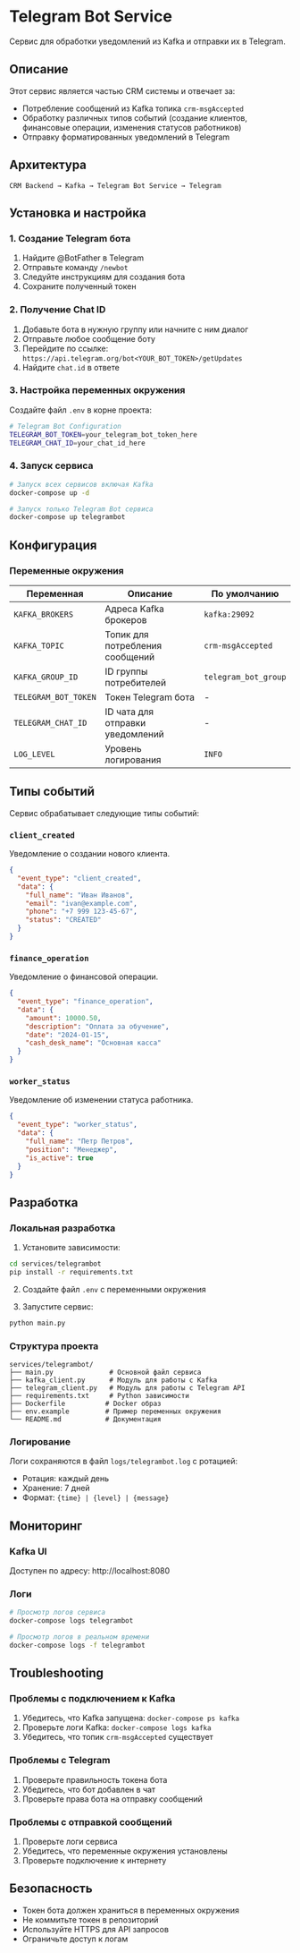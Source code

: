 # Telegram Bot Service

Сервис для обработки уведомлений из Kafka и отправки их в Telegram.

## Описание

Этот сервис является частью CRM системы и отвечает за:
- Потребление сообщений из Kafka топика `crm-msgAccepted`
- Обработку различных типов событий (создание клиентов, финансовые операции, изменения статусов работников)
- Отправку форматированных уведомлений в Telegram

## Архитектура

```
CRM Backend → Kafka → Telegram Bot Service → Telegram
```

## Установка и настройка

### 1. Создание Telegram бота

1. Найдите @BotFather в Telegram
2. Отправьте команду `/newbot`
3. Следуйте инструкциям для создания бота
4. Сохраните полученный токен

### 2. Получение Chat ID

1. Добавьте бота в нужную группу или начните с ним диалог
2. Отправьте любое сообщение боту
3. Перейдите по ссылке: `https://api.telegram.org/bot<YOUR_BOT_TOKEN>/getUpdates`
4. Найдите `chat.id` в ответе

### 3. Настройка переменных окружения

Создайте файл `.env` в корне проекта:

```bash
# Telegram Bot Configuration
TELEGRAM_BOT_TOKEN=your_telegram_bot_token_here
TELEGRAM_CHAT_ID=your_chat_id_here
```

### 4. Запуск сервиса

```bash
# Запуск всех сервисов включая Kafka
docker-compose up -d

# Запуск только Telegram Bot сервиса
docker-compose up telegrambot
```

## Конфигурация

### Переменные окружения

| Переменная | Описание | По умолчанию |
|------------|----------|--------------|
| `KAFKA_BROKERS` | Адреса Kafka брокеров | `kafka:29092` |
| `KAFKA_TOPIC` | Топик для потребления сообщений | `crm-msgAccepted` |
| `KAFKA_GROUP_ID` | ID группы потребителей | `telegram_bot_group` |
| `TELEGRAM_BOT_TOKEN` | Токен Telegram бота | - |
| `TELEGRAM_CHAT_ID` | ID чата для отправки уведомлений | - |
| `LOG_LEVEL` | Уровень логирования | `INFO` |

## Типы событий

Сервис обрабатывает следующие типы событий:

### `client_created`
Уведомление о создании нового клиента.

```json
{
  "event_type": "client_created",
  "data": {
    "full_name": "Иван Иванов",
    "email": "ivan@example.com",
    "phone": "+7 999 123-45-67",
    "status": "CREATED"
  }
}
```

### `finance_operation`
Уведомление о финансовой операции.

```json
{
  "event_type": "finance_operation",
  "data": {
    "amount": 10000.50,
    "description": "Оплата за обучение",
    "date": "2024-01-15",
    "cash_desk_name": "Основная касса"
  }
}
```

### `worker_status`
Уведомление об изменении статуса работника.

```json
{
  "event_type": "worker_status",
  "data": {
    "full_name": "Петр Петров",
    "position": "Менеджер",
    "is_active": true
  }
}
```

## Разработка

### Локальная разработка

1. Установите зависимости:
```bash
cd services/telegrambot
pip install -r requirements.txt
```

2. Создайте файл `.env` с переменными окружения

3. Запустите сервис:
```bash
python main.py
```

### Структура проекта

```
services/telegrambot/
├── main.py              # Основной файл сервиса
├── kafka_client.py      # Модуль для работы с Kafka
├── telegram_client.py   # Модуль для работы с Telegram API
├── requirements.txt     # Python зависимости
├── Dockerfile          # Docker образ
├── env.example         # Пример переменных окружения
└── README.md           # Документация
```

### Логирование

Логи сохраняются в файл `logs/telegrambot.log` с ротацией:
- Ротация: каждый день
- Хранение: 7 дней
- Формат: `{time} | {level} | {message}`

## Мониторинг

### Kafka UI
Доступен по адресу: http://localhost:8080

### Логи
```bash
# Просмотр логов сервиса
docker-compose logs telegrambot

# Просмотр логов в реальном времени
docker-compose logs -f telegrambot
```

## Troubleshooting

### Проблемы с подключением к Kafka
1. Убедитесь, что Kafka запущена: `docker-compose ps kafka`
2. Проверьте логи Kafka: `docker-compose logs kafka`
3. Убедитесь, что топик `crm-msgAccepted` существует

### Проблемы с Telegram
1. Проверьте правильность токена бота
2. Убедитесь, что бот добавлен в чат
3. Проверьте права бота на отправку сообщений

### Проблемы с отправкой сообщений
1. Проверьте логи сервиса
2. Убедитесь, что переменные окружения установлены
3. Проверьте подключение к интернету

## Безопасность

- Токен бота должен храниться в переменных окружения
- Не коммитьте токен в репозиторий
- Используйте HTTPS для API запросов
- Ограничьте доступ к логам
